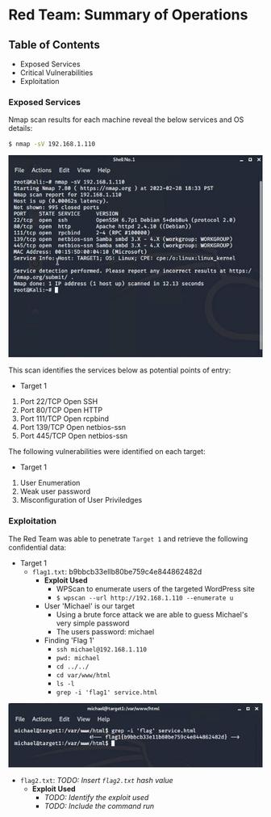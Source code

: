 # Red Team: Summary of Operations

## Table of Contents
- Exposed Services
- Critical Vulnerabilities
- Exploitation

### Exposed Services

Nmap scan results for each machine reveal the below services and OS details:

```bash
$ nmap -sV 192.168.1.110
```
![NMAP scan](https://github.com/guerriericp/Final_Project/blob/main/Images/nmap_scan_final_project.png "NMAP scan")

This scan identifies the services below as potential points of entry:
- Target 1
 1. Port 22/TCP 	    Open 	SSH
 2. Port 80/TCP 	    Open 	HTTP
 3. Port 111/TCP 	Open 	rcpbind
 4. Port 139/TCP 	Open 	netbios-ssn
 5. Port 445/TCP 	Open 	netbios-ssn


The following vulnerabilities were identified on each target:
- Target 1
 1. User Enumeration
 2. Weak user password
 3. Misconfiguration of User Priviledges 

### Exploitation

The Red Team was able to penetrate `Target 1` and retrieve the following confidential data:
- Target 1
  - `flag1.txt`: b9bbcb33ellb80be759c4e844862482d
    - **Exploit Used**
      - WPScan to enumerate users of the targeted WordPress site
      - `$ wpscan --url http://192.168.1.110 --enumerate u`
    - User 'Michael' is our target
      - Using a brute force attack we are able to guess Michael's very simple password
      - The users password: michael
    - Finding 'Flag 1'
      - `ssh michael@192.168.1.110`
      - `pwd: michael`
      - `cd ../../`
      - `cd var/www/html`
      - `ls -l`
      - `grep -i 'flag1' service.html`
     
![flag1](https://github.com/guerriericp/Final_Project/blob/main/Images/flag_1redteam.png "Flag 1")
 
 - `flag2.txt`: _TODO: Insert `flag2.txt` hash value_
    - **Exploit Used**
      - _TODO: Identify the exploit used_
      - _TODO: Include the command run_
